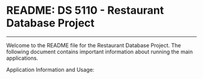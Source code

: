 # README: DS 5110 - Restaurant Database Project
---

Welcome to the README file for the Restaurant Database Project. 
The following document contains important information about running the main applications.

Application Information and Usage:

